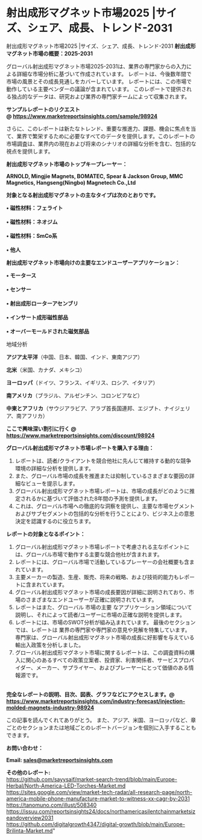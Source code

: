 # 射出成形マグネット市場2025 |サイズ、シェア、成長、トレンド-2031
射出成形マグネット市場2025 |サイズ、シェア、成長、トレンド-2031
<strong><b>射出成形マグネット市場の概要：2025-2031</b></strong>

グローバル射出成形マグネット市場2025-2031は、業界の専門家からの入力による詳細な市場分析に基づいて作成されています。 レポートは、今後数年間で市場の風景とその成長見通しをカバーしています。 レポートには、この市場で動作している主要ベンダーの議論が含まれています。 このレポートで提供される独占的なデータは、研究および業界の専門家チームによって収集されます。

<strong>サンプルレポートのリクエスト @ <a href=https://www.marketreportsinsights.com/sample/98924>https://www.marketreportsinsights.com/sample/98924</a></strong>

さらに、このレポートは新たなトレンド、重要な推進力、課題、機会に焦点を当て、業界で繁栄するために必要なすべてのデータを提供します。このレポートの市場調査は、業界内の現在および将来のシナリオの詳細な分析を含む、包括的な視点を提供します。

<strong>射出成形マグネット市場のトップキープレーヤー：</strong>

<strong>ARNOLD, Mingjie Magnets, BOMATEC, Spear & Jackson Group, MMC Magnetics, Hangseng(Ningbo) Magnetech Co.,Ltd</strong>

<strong><b>対象となる射出成形マグネットの主なタイプは次のとおりです。</b></strong>

<strong>• 磁性材料：フェライト<br><br>• 磁性材料：ネオジム<br><br>• 磁性材料：SmCo系<br><br>• 他人</strong>

<strong><b>射出成形マグネット市場向けの主要なエンドユーザーアプリケーション：</b></strong>

<strong>• モータース<br><br>• センサー<br><br>• 射出成形ローターアセンブリ<br><br>• インサート成形磁性部品<br><br>• オーバーモールドされた磁気部品</strong>

 地域分析

<strong><b>アジア太平洋</b></strong>（中国、日本、韓国、インド、東南アジア）

<strong><b>北米</b></strong>（米国、カナダ、メキシコ）

<strong><b>ヨーロッパ</b></strong>（ドイツ、フランス、イギリス、ロシア、イタリア）

<strong><b>南アメリカ</b></strong>（ブラジル、アルゼンチン、コロンビアなど）

<strong><b>中東とアフリカ</b></strong>（サウジアラビア、アラブ首長国連邦、エジプト、ナイジェリア、南アフリカ）

<strong>ここで興味深い割引に行く @ <a href=https://www.marketreportsinsights.com/discount/98924>https://www.marketreportsinsights.com/discount/98924</a></strong>

<strong><b>グローバル射出成形マグネット市場レポートを購入する理由：</b></strong>
<ol>
  <li>レポートは、読者/クライアントを競合他社に先んじて維持する動的な競争環境の詳細な分析を提供します。</li>
  <li>また、グローバル市場の成長を推進または抑制しているさまざまな要因の詳細なビューを提示します。</li>
  <li>グローバル射出成形マグネット市場レポートは、市場の成長がどのように推定されるかに基づいて評価された8年間の予測を提供します。</li>
  <li>これは、グローバル市場への徹底的な洞察を提供し、主要な市場セグメントおよびサブセグメントの包括的な分析を行うことにより、ビジネス上の意思決定を認識するのに役立ちます。</li>
</ol>
<strong><b>レポートの対象となるポイント：</b></strong>
<ol>
  <li>グローバル射出成形マグネット市場レポートで考慮される主なポイントには、グローバル市場で動作する主要な競合他社が含まれます。</li>
  <li>レポートには、グローバル市場で活動しているプレーヤーの会社概要も含まれています。</li>
  <li>主要メーカーの製造、生産、販売、将来の戦略、および技術的能力もレポートに含まれています。</li>
  <li>グローバル射出成形マグネット市場の成長要因が詳細に説明されており、市場のさまざまなエンドユーザーが正確に説明されています。</li>
  <li>レポートはまた、グローバル 市場の主要 なアプリケーション領域について説明し、それによって読者/ユーザーに市場の正確な説明を提供します。</li>
  <li>レポートには、市場のSWOT分析が組み込まれています。 最後のセクションでは、レポートは 業界の専門家や専門家の意見や見解を特集しています。 専門家は、グローバル射出成形マグネット市場の成長に好影響を与えている輸出入政策を分析しました。</li>
  <li>グローバル射出成形マグネット市場に関するレポートは、この調査資料の購入に関心のあるすべての政策立案者、投資家、利害関係者、サービスプロバイダー、メーカー、サプライヤー、およびプレーヤーにとって価値のある情報源です。</li>
</ol><br>
<strong>完全なレポートの説明、目次、図表、グラフなどにアクセスします。@ <a href=https://www.marketreportsinsights.com/industry-forecast/injection-molded-magnets-industry-98924>https://www.marketreportsinsights.com/industry-forecast/injection-molded-magnets-industry-98924</a></strong>

この記事を読んでくれてありがとう。 また、アジア、米国、ヨーロッパなど、章ごとのセクションまたは地域ごとのレポートバージョンを個別に入手することもできます。

<strong><b>お問い合わせ：</b></strong>

<strong>Email: </strong><a href=mailto:sales@marketreportsinsights.com><strong>sales@marketreportsinsights.com</strong></a>

<strong>その他のレポート:</strong>
<br>
<a href=https://github.com/sayysaif/market-search-trend/blob/main/Europe-Herbal/North-America-LED-Torches-Market.md>https://github.com/sayysaif/market-search-trend/blob/main/Europe-Herbal/North-America-LED-Torches-Market.md</a>
<br>
<a href=https://sites.google.com/view/market-tech-radar/all-research-page/north-america-mobile-phone-manufacture-market-to-witness-xx-cagr-by-2031>https://sites.google.com/view/market-tech-radar/all-research-page/north-america-mobile-phone-manufacture-market-to-witness-xx-cagr-by-2031</a>
<br>
<a href=https://tanomuno.com/illust/508340>https://tanomuno.com/illust/508340</a>
<br>
<a href=https://issuu.com/reportsinsights24/docs/northamericasilentchainmarketsizeandoverview2031>https://issuu.com/reportsinsights24/docs/northamericasilentchainmarketsizeandoverview2031</a>
<br>
<a href=https://github.com/digitalgrowth4347/digital-growth/blob/main/Europe-Brilinta-Market.md>https://github.com/digitalgrowth4347/digital-growth/blob/main/Europe-Brilinta-Market.md</a>"
